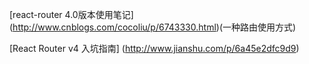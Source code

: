 

[react-router 4.0版本使用笔记]
(http://www.cnblogs.com/cocoliu/p/6743330.html)(一种路由使用方式)

[React Router v4 入坑指南]
(http://www.jianshu.com/p/6a45e2dfc9d9)
